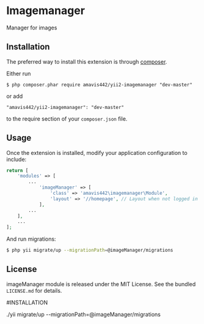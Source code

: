 Imagemanager
=================

Manager for images


## Installation

The preferred way to install this extension is through [composer](http://getcomposer.org/download/).

Either run

```
$ php composer.phar require amavis442/yii2-imagemanager "dev-master"
```

or add

```
"amavis442/yii2-imagemanager": "dev-master"
```

to the require section of your `composer.json` file.

## Usage

Once the extension is installed, modify your application configuration to include:

```php
return [
	'modules' => [
	    ...
	        'imageManager' => [
	            'class' => 'amavis442\imagemanager\Module',
	            'layout' => '//homepage', // Layout when not logged in yet
	        ],
	    ...
	],
	...
];
```

And run migrations:

```bash
$ php yii migrate/up --migrationPath=@imageManager/migrations
```

## License

imageManager module is released under the MIT License. See the bundled `LICENSE.md` for details.

#INSTALLATION

./yii migrate/up --migrationPath=@imageManager/migrations